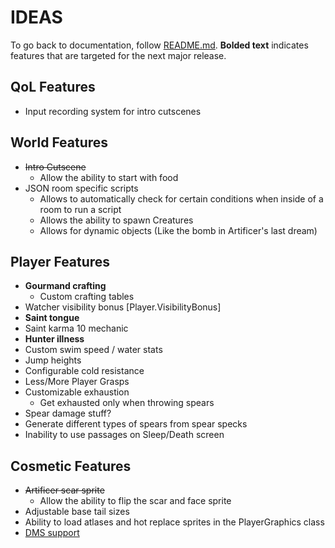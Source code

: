 # IDEAS
To go back to documentation, follow [README.md](./README.md). **Bolded text** indicates features that are targeted for the next major release.
## QoL Features
- Input recording system for intro cutscenes

## World Features
- ~~Intro Cutscene~~
    - Allow the ability to start with food
- JSON room specific scripts
    - Allows to automatically check for certain conditions when inside of a room to run a script
    - Allows the ability to spawn Creatures
    - Allows for dynamic objects (Like the bomb in Artificer's last dream)

## Player Features
- **Gourmand crafting**
    - Custom crafting tables
- Watcher visibility bonus [Player.VisibilityBonus]
- **Saint tongue**
- Saint karma 10 mechanic
- **Hunter illness**
- Custom swim speed / water stats
- Jump heights
- Configurable cold resistance
- Less/More Player Grasps
- Customizable exhaustion
    - Get exhausted only when throwing spears
- Spear damage stuff?
- Generate different types of spears from spear specks
- Inability to use passages on Sleep/Death screen

## Cosmetic Features
- ~~Artificer scar sprite~~
    - Allow the ability to flip the scar and face sprite
- Adjustable base tail sizes
- Ability to load atlases and hot replace sprites in the PlayerGraphics class
- [DMS support](https://github.com/MatheusVigaro/TemplateCat/tree/main/src/plugin)